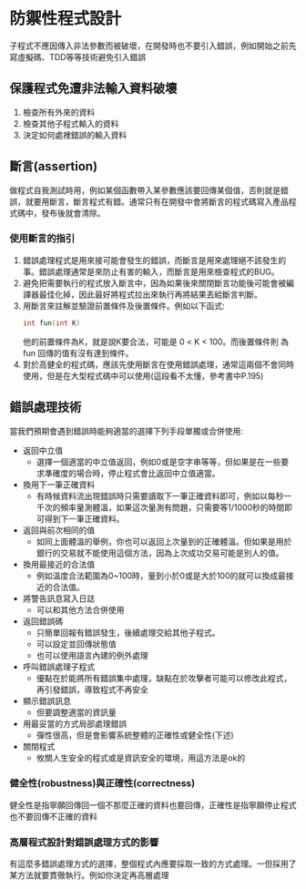 # 防禦性程式設計
子程式不應因傳入非法參數而被破壞，在開發時也不要引入錯誤，例如開始之前先寫虛擬碼、TDD等等技術避免引入錯誤
## 保護程式免遭非法輸入資料破壞
1. 檢查所有外來的資料
2. 檢查其他子程式輸入的資料
3. 決定如何處裡錯誤的輸入資料

## 斷言(assertion)
做程式自我測試時用，例如某個函數帶入某參數應該要回傳某個值，否則就是錯誤，就要用斷言，斷言程式有錯。通常只有在開發中會將斷言的程式碼寫入產品程式碼中，發布後就會清除。

### 使用斷言的指引
1. 錯誤處理程式是用來接可能會發生的錯誤，而斷言是用來處理絕不該發生的事。錯誤處理通常是來防止有害的輸入，而斷言是用來檢查程式的BUG。
2. 避免把需要執行的程式放入斷言中，因為如果後來關閉斷言功能後可能會被編譯器最佳化掉，因此最好將程式拉出來執行再將結果丟給斷言判斷。
3. 用斷言來註解並驗證前置條件及後置條件。例如以下函式:
	```C++
	int fun(int K)
	```
	他的前置條件為K，就是說K要合法，可能是 0 < K < 100。而後置條件則
		為fun 回傳的值有沒有達到條件。
4. 對於高健全的程式碼，應該先使用斷言在使用錯誤處理，通常這兩個不會同時使用，但是在大型程式碼中可以使用(這段看不太懂，參考書中P.195)

## 錯誤處理技術
當我們預期會遇到錯誤時能夠適當的選擇下列手段單獨或合併使用:
* 返回中立值
	* 選擇一個適當的中立值返回，例如0或是空字串等等，但如果是在一些要求準確度的場合時，停止程式會比返回中立值適當。
*  換用下一筆正確資料
	* 有時候資料流出現錯誤時只需要讀取下一筆正確資料即可，例如以每秒一千次的頻率量測體溫，如果這次量測有問題，只需要等1/1000秒的時間即可得到下一筆正確資料。
* 返回與前次相同的值
	* 如同上面體溫的舉例，你也可以返回上次量到的正確體溫。但如果是用於銀行的交易就不能使用這個方法，因為上次成功交易可能是別人的值。
* 換用最接近的合法值
	* 例如溫度合法範圍為0~100時，量到小於0或是大於100的就可以換成最接近的合法值。
* 將警告訊息寫入日誌
	* 可以和其他方法合併使用
* 返回錯誤碼
	* 只簡單回報有錯誤發生，後續處理交給其他子程式。
	* 可以設定並回傳狀態值
	* 也可以使用語言內建的例外處理
* 呼叫錯誤處理子程式
	* 優點在於能將所有錯誤集中處理，缺點在於攻擊者可能可以修改此程式，再引發錯誤，導致程式不再安全
* 顯示錯誤訊息
	* 但要調整適當的資訊量
* 用最妥當的方式局部處理錯誤
	* 彈性很高，但是會影響系統整體的正確性或健全性(下述)
* 關閉程式
	* 攸關人生安全的程式或是資訊安全的環境，用這方法是ok的
### 健全性(robustness)與正確性(correctness)
健全性是指寧願回傳回一個不那麼正確的資料也要回傳，正確性是指寧願停止程式也不要回傳不正確的資料

### 高層程式設計對錯誤處理方式的影響
有這麼多錯誤處理方式的選擇，整個程式內應要採取一致的方式處理。一但採用了某方法就要貫徹執行。例如你決定再高層處理
<!--stackedit_data:
eyJoaXN0b3J5IjpbLTIwODUwNjQyNjQsLTEyNzIyODM4MzEsLT
kwMjY1NzEyMSwxNDAyMzQxMzEzLC0xNDQwMjEwOTMwLC01OTM0
NjY0NywxMTgyNzAxMTM5LDEwMjIyMzY2NTAsMjA2NTQ1MTA4XX
0=
-->
